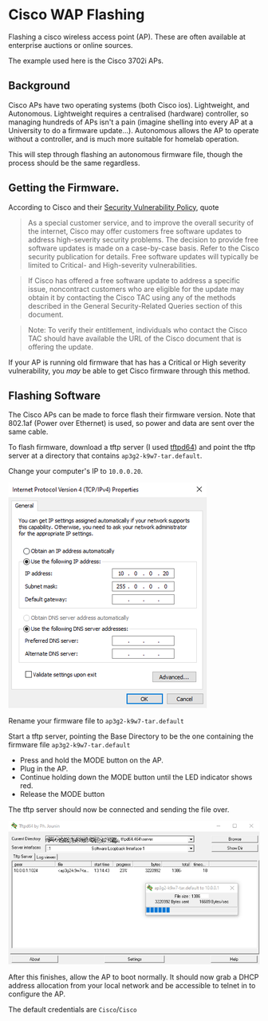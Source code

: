 # Cisco WAP Flashing

Flashing a cisco wireless access point (AP). These are often available at enterprise auctions or online sources.

The example used here is the Cisco 3702i APs.

## Background

Cisco APs have two operating systems (both Cisco ios). Lightweight, and Autonomous. Lightweight requires a centralised (hardware) controller, so managing hundreds of APs isn't a pain (imagine shelling into every AP at a University to do a firmware update...). Autonomous allows the AP to operate without a controller, and is much more suitable for homelab operation. 

This will step through flashing an autonomous firmware file, though the process should be the same regardless.

## Getting the Firmware.

According to Cisco and their [Security Vulnerability Policy](https://sec.cloudapps.cisco.com/security/center/resources/security_vulnerability_policy.html#psi), quote

> As a special customer service, and to improve the overall security of the internet, Cisco may offer customers free software updates to address high-severity security problems. The decision to provide free software updates is made on a case-by-case basis. Refer to the Cisco security publication for details. Free software updates will typically be limited to Critical- and High-severity vulnerabilities.

> If Cisco has offered a free software update to address a specific issue, noncontract customers who are eligible for the update may obtain it by contacting the Cisco TAC using any of the methods described in the General Security-Related Queries section of this document.

> Note: To verify their entitlement, individuals who contact the Cisco TAC should have available the URL of the Cisco document that is offering the update.

If your AP is running old firmware that has has a Critical or High severity vulnerability, you _may_ be able to get Cisco firmware through this method.

## Flashing Software

The Cisco APs can be made to force flash their firmware version. Note that 802.1af (Power over Ethernet) is used, so power and data are sent over the same cable.

To flash firmware, download a tftp server (I used [tftpd64](https://pjo2.github.io/tftpd64/)) and point the tftp server at a directory that contains `ap3g2-k9w7-tar.default`.

Change your computer's IP to `10.0.0.20`.


![IP Settings](ipset.png)

Rename your firmware file to `ap3g2-k9w7-tar.default`

Start a tftp server, pointing the Base Directory to be the one containing the firmware file `ap3g2-k9w7-tar.default`

 - Press and hold the MODE button on the AP.
 - Plug in the AP.
 - Continue holding down the MODE button until the LED indicator shows red.
 - Release the MODE button

The tftp server should now be connected and sending the file over.

![tftp transfer](tftp.png)

After this finishes, allow the AP to boot normally. It should now grab a DHCP address allocation from your local network and be accessible to telnet in to configure the AP.

The default credentials are `Cisco`/`Cisco`